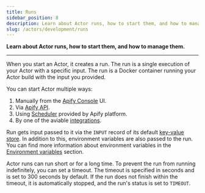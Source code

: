 ```yaml
---
title: Runs
sidebar_position: 8
description: Learn about Actor runs, how to start them, and how to manage them.
slug: /actors/development/runs
---
```


**Learn about Actor runs, how to start them, and how to manage them.**

---

When you start an Actor, it creates a run. The run is a single execution of your Actor with a specific input. The run is a Docker container running your Actor build with the input you provided.

You can start Actor multiple ways:

1. Manually from the [Apify Console](https://my.apify.com/actors) UI.
2. Via [Apify API](https://docs.apify.com/api/v2#/reference/actors/run-collection/run-actor).
3. Using [Scheduler](../../../schedules.md) provided by Apify platform.
4. By one of the aviable [integrations](../../../integrations/index.mdx).

Run gets input passed to it via the `INPUT` record of its default [key-value store](../../../storage/key_value_store.md). In addition to this, environment variables are also passed to the run. You can find more information about environment variables in the [Environment variables](../actor_definition/environment_variables.md) section.

Actor runs can run short or for a long time. To prevent the run from running indefinitely, you can set a timeout. The timeout is specified in seconds and is set to 300 seconds by default. If the run does not finish within the timeout, it is automatically stopped, and the run's status is set to `TIMEOUT`.

  